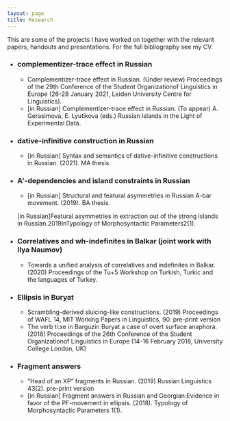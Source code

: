 ```yaml
---
layout: page
title: Research
---
```


This are some of the projects I have worked on together with the relevant papers, handouts and presentations. For the full bibliography see my CV.

<ul>
<li> <h3> complementizer-trace effect in Russian </h3> </li>

<ul>
<li>Complementizer-trace effect in Russian. (Under review) Proceedings of the 29th Conference  of the Student Organizationof Linguistics in Europe  (26-28 January 2021, Leiden University Centre for Linguistics).</li>
<li>[in Russian] Complementizer-trace effect in Russian. (To appear) A. Gerasimova, E. Lyutikova (eds.) Russian Islands in the Light of Experimental Data. </li>
</ul>

<li><h3> dative-infinitive construction in Russian </h3></li>

<ul>
<li> [in Russian] Syntax and semantics of dative-infinitive constructions in Russian. (2021). MA thesis. </li>
</ul>

<li><h3> A'-dependencies and island constraints in Russian </h3></li>

<ul>
<li> [in Russian] Structural and featural asymmetries in Russian A-bar movement. (2019). BA thesis. </li>
</ul>

[in Russian]Featural asymmetries in extraction out of the strong islands in Russian.2019InTypology of Morphosyntactic Parameters2(1).

<li><h3> Correlatives and wh-indefinites in Balkar (joint work with Ilya Naumov) </h3></li>

<ul>
<li>Towards a unified analysis of correlatives and indefinites in Balkar. (2020) Proceedings of the Tu+5 Workshop on Turkish, Turkic and the languages of Turkey.</li>
</ul>

<li><h3> Ellipsis in Buryat </h3></li>

<ul>
<li> Scrambling-derived sluicing-like constructions. (2019) Proceedings of WAFL 14, MIT Working Papers in Linguistics, 90. pre-print version</li>

<li> The verb ti:xe in Barguzin Buryat  a case of overt surface anaphora. (2018) Proceedings of the 26th Conference  of the Student Organizationof Linguistics in Europe  (14-16 February 2018, University College London, UK) </li>
</ul>

<li><h3> Fragment answers </h3></li>

<ul>
<li>“Head of an XP” fragments in Russian. (2019) Russian Linguistics 43(2). pre-print version </li>
<li>[in Russian] Fragment answers in Russian and Georgian:Evidence in favor of the PF-movement in ellipsis. (2018). Typology of Morphosyntactic Parameters 1(1). </li>
</ul>

</ul>